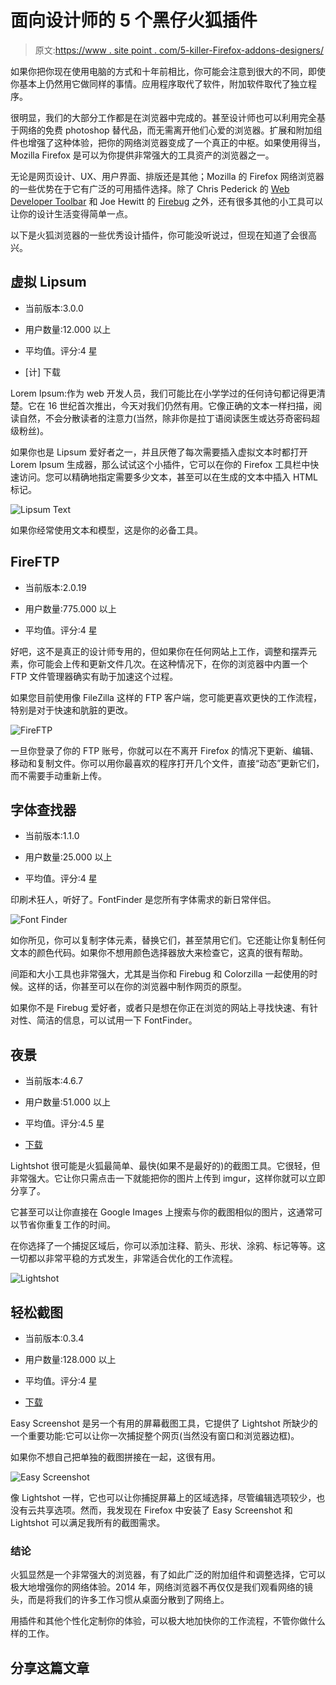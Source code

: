# 面向设计师的 5 个黑仔火狐插件

> 原文:[https://www . site point . com/5-killer-Firefox-addons-designers/](https://www.sitepoint.com/5-killer-firefox-addons-designers/)

如果你把你现在使用电脑的方式和十年前相比，你可能会注意到很大的不同，即使你基本上仍然用它做同样的事情。应用程序取代了软件，附加软件取代了独立程序。

很明显，我们的大部分工作都是在浏览器中完成的。甚至设计师也可以利用完全基于网络的免费 photoshop 替代品，而无需离开他们心爱的浏览器。扩展和附加组件也增强了这种体验，把你的网络浏览器变成了一个真正的中枢。如果使用得当，Mozilla Firefox 是可以为你提供非常强大的工具资产的浏览器之一。

无论是网页设计、UX、用户界面、排版还是其他；Mozilla 的 Firefox 网络浏览器的一些优势在于它有广泛的可用插件选择。除了 Chris Pederick 的 [Web Developer Toolbar](https://addons.mozilla.org/en-US/firefox/addon/web-developer/) 和 Joe Hewitt 的 [Firebug](https://addons.mozilla.org/en-us/firefox/addon/firebug) 之外，还有很多其他的小工具可以让你的设计生活变得简单一点。

以下是火狐浏览器的一些优秀设计插件，你可能没听说过，但现在知道了会很高兴。

## 虚拟 Lipsum

*   当前版本:3.0.0

*   用户数量:12.000 以上

*   平均值。评分:4 星

*   [计] 下载

Lorem Ipsum:作为 web 开发人员，我们可能比在小学学过的任何诗句都记得更清楚。它在 16 世纪首次推出，今天对我们仍然有用。它像正确的文本一样扫描，阅读自然，不会分散读者的注意力(当然，除非你是拉丁语阅读医生或达芬奇密码超级粉丝)。

如果你也是 Lipsum 爱好者之一，并且厌倦了每次需要插入虚拟文本时都打开 Lorem Ipsum 生成器，那么试试这个小插件，它可以在你的 Firefox 工具栏中快速访问。您可以精确地指定需要多少文本，甚至可以在生成的文本中插入 HTML 标记。

![Lipsum Text](../Images/fe1a0a05178d7a9817c33ad58f538f5f.png)

如果你经常使用文本和模型，这是你的必备工具。

## FireFTP

*   当前版本:2.0.19

*   用户数量:775.000 以上

*   平均值。评分:4 星

好吧，这不是真正的设计师专用的，但如果你在任何网站上工作，调整和摆弄元素，你可能会上传和更新文件几次。在这种情况下，在你的浏览器中内置一个 FTP 文件管理器确实有助于加速这个过程。

如果您目前使用像 FileZilla 这样的 FTP 客户端，您可能更喜欢更快的工作流程，特别是对于快速和肮脏的更改。

![FireFTP](../Images/2dd198c5ced6ff8abf5551c100b5e3a1.png)

一旦你登录了你的 FTP 账号，你就可以在不离开 Firefox 的情况下更新、编辑、移动和复制文件。你可以用你最喜欢的程序打开几个文件，直接“动态”更新它们，而不需要手动重新上传。

## 字体查找器

*   当前版本:1.1.0

*   用户数量:25.000 以上

*   平均值。评分:4 星

印刷术狂人，听好了。FontFinder 是您所有字体需求的新日常伴侣。

![Font Finder](../Images/b76c8139d7f61077300528f52060d0ab.png)

如你所见，你可以复制字体元素，替换它们，甚至禁用它们。它还能让你复制任何文本的颜色代码。如果你不想用颜色选择器放大来检查它，这真的很有帮助。

间距和大小工具也非常强大，尤其是当你和 Firebug 和 Colorzilla 一起使用的时候。这样的话，你甚至可以在你的浏览器中制作网页的原型。

如果你不是 Firebug 爱好者，或者只是想在你正在浏览的网站上寻找快速、有针对性、简洁的信息，可以试用一下 FontFinder。

## 夜景

*   当前版本:4.6.7

*   用户数量:51.000 以上

*   平均值。评分:4.5 星

*   [下载](https://addons.mozilla.org/en-US/firefox/addon/lightshot/)

Lightshot 很可能是火狐最简单、最快(如果不是最好的)的截图工具。它很轻，但非常强大。它让你只需点击一下就能把你的图片上传到 imgur，这样你就可以立即分享了。

它甚至可以让你直接在 Google Images 上搜索与你的截图相似的图片，这通常可以节省你重复工作的时间。

在你选择了一个捕捉区域后，你可以添加注释、箭头、形状、涂鸦、标记等等。这一切都以非常平稳的方式发生，非常适合优化的工作流程。

![Lightshot](../Images/7fa78bcea3bc4c8c3717c6d8f1d0bc34.png)

## 轻松截图

*   当前版本:0.3.4

*   用户数量:128.000 以上

*   平均值。评分:4 星

*   [下载](https://addons.mozilla.org/en-US/firefox/addon/easyscreenshot/)

Easy Screenshot 是另一个有用的屏幕截图工具，它提供了 Lightshot 所缺少的一个重要功能:它可以让你一次捕捉整个网页(当然没有窗口和浏览器边框)。

如果你不想自己把单独的截图拼接在一起，这很有用。

![Easy Screenshot](../Images/0ab1126a1a8d489149ef7e233689d8c1.png)

像 Lightshot 一样，它也可以让你捕捉屏幕上的区域选择，尽管编辑选项较少，也没有云共享选项。然而，我发现在 Firefox 中安装了 Easy Screenshot 和 Lightshot 可以满足我所有的截图需求。

### 结论

火狐显然是一个非常强大的浏览器，有了如此广泛的附加组件和调整选择，它可以极大地增强你的网络体验。2014 年，网络浏览器不再仅仅是我们观看网络的镜头，而是将我们的许多工作习惯从桌面分散到了网络上。

用插件和其他个性化定制你的体验，可以极大地加快你的工作流程，不管你做什么样的工作。

## 分享这篇文章